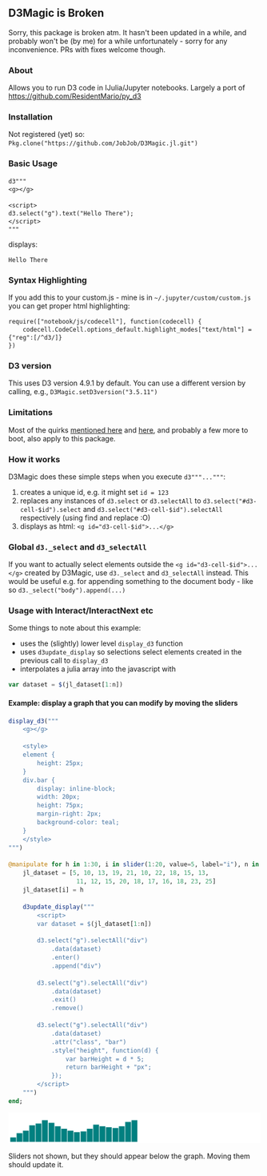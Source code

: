 ## D3Magic is Broken

Sorry, this package is broken atm. It hasn't been updated in a while, and probably won't be (by me) for a while unfortunately - sorry for any inconvenience. PRs with fixes welcome though.


### About

Allows you to run D3 code in IJulia/Jupyter notebooks. Largely a port of https://github.com/ResidentMario/py_d3

### Installation

Not registered (yet) so:
`Pkg.clone("https://github.com/JobJob/D3Magic.jl.git")`

### Basic Usage

```
d3"""
<g></g>

<script>
d3.select("g").text("Hello There");
</script>
"""
```
displays:
```
Hello There
```
### Syntax Highlighting

If you add this to your custom.js - mine is in `~/.jupyter/custom/custom.js` you can get proper html highlighting:
```
require(["notebook/js/codecell"], function(codecell) {
    codecell.CodeCell.options_default.highlight_modes["text/html"] = {"reg":[/^d3/]}
})
```

### D3 version

This uses D3 version 4.9.1 by default. You can use a different version by calling, e.g.,
`D3Magic.setD3version("3.5.11")`

### Limitations

Most of the quirks [mentioned here](https://github.com/ResidentMario/py_d3#porting) and [here](https://github.com/ResidentMario/py_d3#technicals), and probably a few more to boot, also apply to this package.

### How it works

D3Magic does these simple steps when you execute `d3"""..."""`:

1. creates a unique id, e.g. it might set `id = 123`
1. replaces any instances of `d3.select` or `d3.selectAll` to `d3.select("#d3-cell-$id").select` and `d3.select("#d3-cell-$id").selectAll` respectively (using find and replace :O)
1. displays as html: `<g id="d3-cell-$id">...</g>`

### Global `d3._select` and `d3_selectAll`

If you want to actually select elements outside the `<g id="d3-cell-$id">...</g>` created by D3Magic, use
`d3._select` and `d3_selectAll` instead. This would be useful e.g. for appending something to the document body - like so `d3._select("body").append(...)`

### Usage with Interact/InteractNext etc

Some things to note about this example:

* uses the (slightly) lower level `display_d3` function
* uses `d3update_display` so selections select elements created in the previous call to `display_d3`
* interpolates a julia array into the javascript with
```js
var dataset = $(jl_dataset[1:n])
```

#### Example: display a graph that you can modify by moving the sliders

```julia
display_d3("""
    <g></g>

    <style>
    element {
        height: 25px;
    }
    div.bar {
        display: inline-block;
        width: 20px;
        height: 75px;
        margin-right: 2px;
        background-color: teal;
    }
    </style>
""")

@manipulate for h in 1:30, i in slider(1:20, value=5, label="i"), n in 1:20
    jl_dataset = [5, 10, 13, 19, 21, 10, 22, 18, 15, 13,
                   11, 12, 15, 20, 18, 17, 16, 18, 23, 25]
    jl_dataset[i] = h

    d3update_display("""
        <script>
        var dataset = $(jl_dataset[1:n])

        d3.select("g").selectAll("div")
            .data(dataset)
            .enter()
            .append("div")

        d3.select("g").selectAll("div")
            .data(dataset)
            .exit()
            .remove()

        d3.select("g").selectAll("div")
            .data(dataset)
            .attr("class", "bar")
            .style("height", function(d) {
                var barHeight = d * 5;
                return barHeight + "px";
            });
        </script>
    """)
end;
```

![barplot example](images/barplot_example.png)

Sliders not shown, but they should appear below the graph. Moving them should update it.
